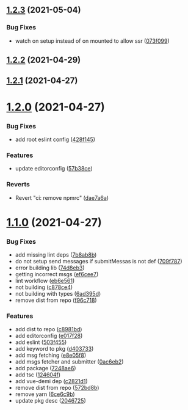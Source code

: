 ## [1.2.3](https://github.com/klarkc/vue-i18n-fetch/compare/v1.2.2...v1.2.3) (2021-05-04)


### Bug Fixes

* watch on setup instead of on mounted to allow ssr ([073f099](https://github.com/klarkc/vue-i18n-fetch/commit/073f0993b120680726c664c010e5e99a0a7610fe))

## [1.2.2](https://github.com/klarkc/vue-i18n-fetch/compare/v1.2.1...v1.2.2) (2021-04-29)

## [1.2.1](https://github.com/klarkc/vue-i18n-fetch/compare/v1.1.0...v1.2.1) (2021-04-27)

# [1.2.0](https://github.com/klarkc/vue-i18n-fetch/compare/v1.1.0...v1.2.0) (2021-04-27)


### Bug Fixes

* add root eslint config ([428f145](https://github.com/klarkc/vue-i18n-fetch/commit/428f1456f80b326d13f6df090a4ba9b952aec68b))


### Features

* update editorconfig ([57b38ce](https://github.com/klarkc/vue-i18n-fetch/commit/57b38ceb63ae9924ec6208dc0e08b5cb6297c233))


### Reverts

* Revert "ci: remove npmrc" ([dae7a6a](https://github.com/klarkc/vue-i18n-fetch/commit/dae7a6ac56efa802ca21007f68be522702ad935b))



# [1.1.0](https://github.com/klarkc/vue-i18n-fetch/compare/v1.1.0...v1.2.0) (2021-04-27)


### Bug Fixes

* add missing lint deps ([7b8ab8b](https://github.com/klarkc/vue-i18n-fetch/commit/7b8ab8bb6afcf31b36d89d3c197aa276f049dd47))
* do not setup send messages if submitMessas is not def ([709f787](https://github.com/klarkc/vue-i18n-fetch/commit/709f787d8d7a0903e6480a7e3042cf2085f30017))
* error building lib ([74d8eb3](https://github.com/klarkc/vue-i18n-fetch/commit/74d8eb35a8723ff6a91f223c572a55d8db04de9d))
* getting incorrect msgs ([ef6cee7](https://github.com/klarkc/vue-i18n-fetch/commit/ef6cee7d374509a6e854c5ae20b97ef12543d4f3))
* lint workflow ([eb6e561](https://github.com/klarkc/vue-i18n-fetch/commit/eb6e561dce8d1f35db2cdcc92b5c5ac452498df3))
* not building ([c878ce4](https://github.com/klarkc/vue-i18n-fetch/commit/c878ce419f139aba368a3b7b4ed619582e796369))
* not building with types ([6ad395d](https://github.com/klarkc/vue-i18n-fetch/commit/6ad395da459d6ba7cf1985ae90d28a70e258c162))
* remove dist from repo ([f96c718](https://github.com/klarkc/vue-i18n-fetch/commit/f96c718d3fd60a4f0a88e7390877ccc9f8442d3e))


### Features

* add dist to repo ([c8981bd](https://github.com/klarkc/vue-i18n-fetch/commit/c8981bd0330f3f75fd1dc7260fad39b29e4db9b7))
* add editorconfig ([e017f28](https://github.com/klarkc/vue-i18n-fetch/commit/e017f286d94b7821b748735e5ace5cd0945e55d2))
* add eslint ([503f455](https://github.com/klarkc/vue-i18n-fetch/commit/503f45596215119dba887b36ae48cb208a4b064f))
* add keyword to pkg ([d403733](https://github.com/klarkc/vue-i18n-fetch/commit/d4037332e54a16ffd9cf2b37cdaffe6a10816111))
* add msg fetching ([e8e05f8](https://github.com/klarkc/vue-i18n-fetch/commit/e8e05f81b832936d962c0acd444b1c684641c1dc))
* add msgs fetcher and submitter ([0ac6eb2](https://github.com/klarkc/vue-i18n-fetch/commit/0ac6eb2781fc7e85ffb6d18f5d3703a085583b65))
* add package ([7248ae6](https://github.com/klarkc/vue-i18n-fetch/commit/7248ae65f1557aa99e34b0bab5fecb3d8cee71d9))
* add tsc ([124604f](https://github.com/klarkc/vue-i18n-fetch/commit/124604f3fc33305eebaba4e5e334b9979cafbce1))
* add vue-demi dep ([c2821d1](https://github.com/klarkc/vue-i18n-fetch/commit/c2821d1d701bbd39c1d41e1b682ccf5abade8b49))
* remove dist from repo ([572bd8b](https://github.com/klarkc/vue-i18n-fetch/commit/572bd8b1840c7d84a5c239820bd6689463432f46))
* remove yarn ([6ce6c9b](https://github.com/klarkc/vue-i18n-fetch/commit/6ce6c9b00e3bc2ac164388f17f311214cfd33576))
* update pkg desc ([2046725](https://github.com/klarkc/vue-i18n-fetch/commit/20467259609ef2b8676647b622bbdc67a0c5d14b))

